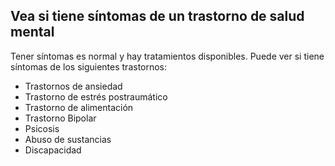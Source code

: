 ## Vea si tiene síntomas de un trastorno de salud mental

Tener síntomas es normal y hay tratamientos disponibles. Puede ver si tiene síntomas de los siguientes trastornos:

<div style="text-align: left">

* Trastornos de ansiedad
* Trastorno de estrés postraumático
* Trastorno de alimentación
* Trastorno Bipolar
* Psicosis
* Abuso de sustancias
* Discapacidad
</div>